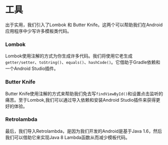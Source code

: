 # 工具

出于实用，我们引入了Lombok 和 Butter Knife。这两个可以帮助我们在Android应用程序中少写许多模板类代码。

### Lombok

Lombok使用注解的方式为你生成许多代码。我们将使用它老生成`getter/setter`、`toString()`、`equals()`、`hashCode()`。它借助于Gradle依赖和一个Android Studio插件。

### Butter Knife

Butter Knife使用注解的方式来帮助我们免去写`findViewById()`和设置点击监听的痛苦。至于Lombok,我们可以通过导入依赖和安装Android Studio插件来获得更好的体验。

### Retrolambda

最后，我们导入Retrolambda，是因为我们开发的Android是基于Java 1.6，然后我们可以借助它来实现Java 8 Lambda函数从而减少模板代码。
